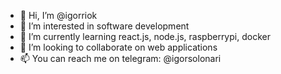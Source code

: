 - 👋 Hi, I’m @igorriok
- 👀 I’m interested in software development
- 🌱 I’m currently learning react.js, node.js, raspberrypi, docker
- 💞️ I’m looking to collaborate on web applications
- 📫 You can reach me on telegram: @igorsolonari

<!---
igorriok/igorriok is a ✨ special ✨ repository because its `README.md` (this file) appears on your GitHub profile.
You can click the Preview link to take a look at your changes.
--->
